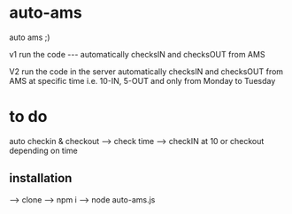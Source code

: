 # auto-ams
auto ams ;)

v1
run the code --- automatically checksIN and checksOUT from AMS

V2
run the code in the server
automatically checksIN and checksOUT from AMS at specific time i.e. 10-IN, 5-OUT
and only from Monday to Tuesday

# to do
auto checkin & checkout
--> check time
--> checkIN at 10 or checkout depending on time 

## installation
--> clone
--> npm i
--> node auto-ams.js
